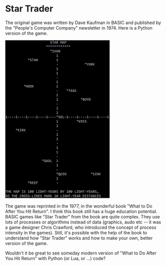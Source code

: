 # Star Trader

The original game was written by Dave Kaufman in BASIC and published by the "People's Computer Company" newsletter in 1974.
Here is a Python version of the game.

![Star Trader screenshot](star_trader.png)

The game was reprinted in the 1977, in the wonderful book "What to Do After You Hit Return".
I think this book still has a huge education potential.
BASIC games like "Star Trader" from the book are quite complex.
They use lots of processes or algorithms instead of data (graphics, audo etc -- it was a game designer Chris Crawford, who introduced the concept of process intensity in the games).
Still, it's possible with the help of the book to understand how "Star Trader" works and how to make your own, better version of the game.

Wouldn't it be great to see someday modern version of "What to Do After You Hit Return" with Python (or Lua, or ...) code?


